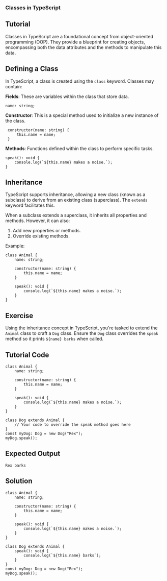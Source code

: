 ### Classes in TypeScript

Tutorial
-----------

Classes in TypeScript are a foundational concept from object-oriented programming (OOP). They provide a blueprint for creating objects, encompassing both the data attributes and the methods to manipulate this data.

Defining a Class
-----------

In TypeScript, a class is created using the `class` keyword. Classes may contain:

**Fields**: These are variables within the class that store data.


    name: string;


**Constructor**: This is a special method used to initialize a new instance of the class.


     constructor(name: string) {
         this.name = name;
     }

**Methods**: Functions defined within the class to perform specific tasks.


    speak(): void {
        console.log(`${this.name} makes a noise.`);
    }

Inheritance
--------

TypeScript supports inheritance, allowing a new class (known as a subclass) to derive from an existing class (superclass). The `extends` keyword facilitates this.

When a subclass extends a superclass, it inherits all properties and methods. However, it can also:

1. Add new properties or methods.
2. Override existing methods.

Example:


    class Animal {
        name: string;

        constructor(name: string) {
            this.name = name;
        }

        speak(): void {
            console.log(`${this.name} makes a noise.`);
        }
    }


Exercise
-----------
Using the inheritance concept in TypeScript, you're tasked to extend the `Animal` class to craft a `Dog` class. Ensure the `Dog` class overrides the `speak` method so it prints `${name} barks` when called.

Tutorial Code
---------------
    class Animal {
        name: string;

        constructor(name: string) {
            this.name = name;
        }

        speak(): void {
            console.log(`${this.name} makes a noise.`);
        }
    }

    class Dog extends Animal {
        // Your code to override the speak method goes here
    }
    const myDog: Dog = new Dog("Rex");
    myDog.speak();

Expected Output
-------------------
    Rex barks


Solution
-----------
    class Animal {
        name: string;

        constructor(name: string) {
            this.name = name;
        }

        speak(): void {
            console.log(`${this.name} makes a noise.`);
        }
    }

    class Dog extends Animal {
        speak(): void {
            console.log(`${this.name} barks`);
        }
    }
    const myDog: Dog = new Dog("Rex");
    myDog.speak();
